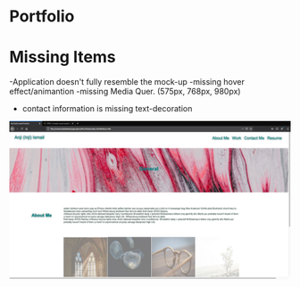 # Portfolio

# Missing Items
-Application doesn't fully resemble the mock-up 
-missing hover effect/animantion
-missing Media Quer. (575px, 768px, 980px)
- contact information is missing text-decoration 

<img src="https://github.com/AnjinIsmail/Portfolio/blob/master/assets/images/Screen%20Shot%201.png?raw=true">
<img src="

